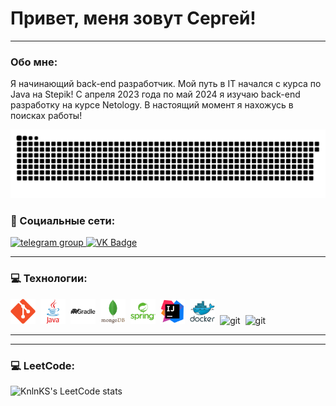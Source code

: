# Привет, меня зовут Сергей!

---

###  Обо мне:

Я начинающий back-end разработчик. Мой путь в IT начался с курса по Java на Stepik! С апреля 2023 года по май 2024 я изучаю back-end разработку на курсе Netology. В настоящий момент я нахожусь в поисках работы!


<p align="center">
 <img width="600" src="github-user-contribution (2).svg" alt="snake"/>
</p>


### 🤝 Социальные сети:

   <div id="badges">
    <a href="https://t.me/efimovsergei44" target="_blank">
      <img src="https://cdn-icons-png.flaticon.com/512/2111/2111646.png" width="40" height="40" alt="telegram group" />
    </a>
    <a href="https://vk.com/beard44" target="_blank">
      <img src="https://cdn-icons-png.flaticon.com/512/145/145813.png" width="40" height="40" alt="VK Badge"/>
    </a>
    
  
   
  

---

### 💻 Технологии:

<div>
  <img src="https://github.com/devicons/devicon/blob/master/icons/git/git-original.svg" title="git" alt="git" width="40" height="40"/>&nbsp
   <img src="https://github.com/devicons/devicon/blob/master/icons/java/java-original-wordmark.svg" title="git" alt="git" width="40" height="40"/>&nbsp
    <img src="https://github.com/devicons/devicon/blob/master/icons/gradle/gradle-plain-wordmark.svg" title="git" alt="git" width="40" height="40"/>&nbsp
     <img src="https://github.com/devicons/devicon/blob/master/icons/mongodb/mongodb-original-wordmark.svg" title="git" alt="git" width="40" height="40"/>&nbsp
      <img src="https://github.com/devicons/devicon/blob/master/icons/spring/spring-original-wordmark.svg" title="git" alt="git" width="40" height="40"/>&nbsp
       <img src="https://github.com/devicons/devicon/blob/master/icons/intellij/intellij-original.svg" title="git" alt="git" width="40" height="40"/>&nbsp
        <img src="https://github.com/devicons/devicon/blob/master/icons/docker/docker-original-wordmark.svg" title="git" alt="git" width="40" height="40"/>&nbsp
         <img src="https://logodix.com/logo/541959.jpg" title="git" alt="git" width="70" height="40"/>&nbsp
           <img src="https://logodix.com/logo/1978217.png" title="git" alt="git" width="70" height="40"/>&nbsp


</div>

---


---

### 💻 LeetCode:



![KnlnKS's LeetCode stats](https://leetcode-stats-six.vercel.app/?username=EfimovSergei&theme=dark)



